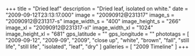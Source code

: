 +++
title = "Dried leaf"
description = "Dried leaf, isolated on white."
date = "2009-09-12T23:13:17.000"
image = "20090912@231317"
image_s = "20090912@231317-s"
image_width_s = "400"
image_height_s = "266"
image_xl = "20090912@231317-xl"
image_width_xl = "1024"
image_height_xl = "681"
gps_latitude = ""
gps_longitude = ""
phototags = [ "2009-09-12", "2009-09", "2009", "close up", "white", "brown", "fall", "still life", "still life", "isolated", "leaf", "dry" ]
galleries = [ "2009 Timeline" ]
+++
